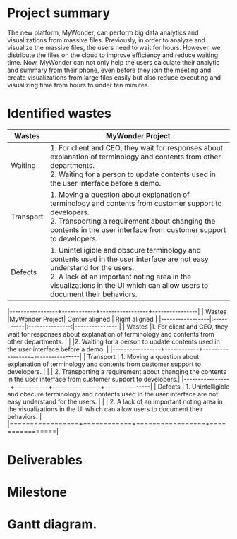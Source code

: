 
# Project summary
The new platform, MyWonder, can perform big data analytics and visualizations from massive files. Previously, in order to analyze and visualize the massive files, the users need to wait for hours. However, we distribute the files on the cloud to improve efficiency and reduce waiting time. Now, MyWonder can not only help the users calculate their analytic and summary from their phone, even before they join the meeting and create visualizations from large files easily but also reduce executing and visualizing time from hours to under ten minutes. 


# Identified wastes
| Wastes    | MyWonder Project                                             |
| --------- | ------------------------------------------------------------ |
| Waiting   | 1. For client and CEO, they wait  for responses about explanation of terminology and contents from other departments.  <br />2. Waiting for a person to update contents used in the user interface before a demo. |
| Transport | 1. Moving a question about explanation of terminology and contents from customer support to developers. <br />2. Transporting a requirement about changing the contents in the user interface from customer support to developers. |
| Defects   | 1. Unintelligible and obscure terminology and contents used in the user interface are not easy understand for the users.  <br />2. A lack of an important noting area in the visualizations in the UI which can allow users to document their behaviors. |


|-----------------+------------+-----------------+----------------|
| Wastes  |MyWonder Project| Center aligned  | Right aligned  |
|-----------------|:-----------|:---------------:|---------------:|
| Wastes          |1. For client and CEO, they wait  for responses about explanation of terminology and contents from other departments. | 
|                 |2. Waiting for a person to update contents used in the user interface before a demo. | 
|-----------------+------------+-----------------+----------------|
| Transport       | 1. Moving a question about explanation of terminology and contents from customer support to developers. | 
|                 | 2. Transporting a requirement about changing the contents in the user interface from customer support to developers.|
|-----------------+------------+-----------------+----------------|
| Defects         | 1. Unintelligible and obscure terminology and contents used in the user interface are not easy understand for the users. | 
|                 | 2. A lack of an important noting area in the visualizations in the UI which can allow users to document their behaviors. |
|=================+============+=================+================|






# Deliverables


# Milestone



# Gantt diagram.
